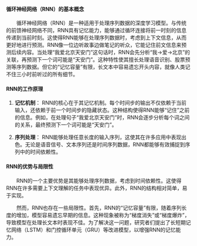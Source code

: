 #### 循环神经网络（RNN）的基本概念

<p style="text-indent:2em">循环神经网络（RNN）是一种适用于处理序列数据的深度学习模型。与传统的前馈神经网络不同，RNN具有记忆能力，能够通过循环连接将前一时刻的信息传递到当前时刻。这使得RNN能够在处理序列数据时，考虑到上下文信息，从而更好地进行预测。RNN像一位边听故事边做笔记的听众，它能记住前文信息来预测后续内容。当处理“我爱北京天安门”这句话时，RNN会先分析“我→爱→北京”的关联，再预测下一个词可能是“天安门”。这种特性使其擅长处理语音识别、股票预测等序列数据。但它的“记忆容量”有限，长文本中容易遗忘开头内容，就像人类记不住三小时前听过的所有细节。
</p>


#### RNN的工作原理

1. **记忆机制**： RNN的核心在于其记忆机制。每个时间步的输出不仅依赖于当前输入，还依赖于前一个时间步的隐藏状态。这种结构使得RNN能够“记住”之前的信息。例如，在处理句子“我爱北京天安门”时，RNN会逐步分析每个词之间的关系，最终预测下一个词可能是“天安门”。
    
2. **序列处理**： RNN能够处理任意长度的输入序列，这使其在许多应用中表现出色。无论是语音信号、文本序列还是时间序列数据，RNN都能够有效捕捉到序列中的时间依赖性。


#### RNN的优势与局限性

<p style="text-indent:2em">RNN的一个主要优势是其能够处理序列数据，考虑到时间依赖性。这使得RNN在许多需要上下文理解的任务中表现优异。此外，RNN的结构相对简单，易于实现。
</p>
<p style="text-indent:2em">然而，RNN也存在一些局限性。首先，RNN的“记忆容量”有限，随着序列长度的增加，模型容易遗忘早期的信息。这种现象被称为“梯度消失”或“梯度爆炸”，导致模型在处理长文本时表现不佳。为了解决这一问题，研究者们提出了长短期记忆网络（LSTM）和门控循环单元（GRU）等改进模型，以增强RNN的记忆能力。
</p>